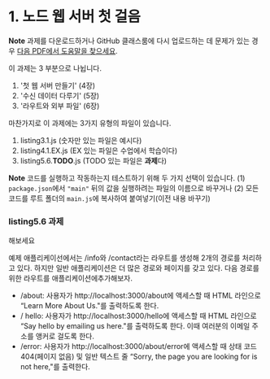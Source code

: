 # 1. 노드 웹 서버 첫 걸음

**Note** 과제를 다운로드하거나 GitHub 클래스룸에 다시 업로드하는 데 문제가 있는 경우 [다음 PDF에서 도움말을 찾으세요](https://github.com/ut-nodejs/ut-nodejs.github.io/raw/master/slides/_3.%20%EA%B3%BC%EC%A0%9C%20%EB%AC%B8%EC%A0%9C%EC%99%80%20%ED%95%B4%EA%B2%B0.pdf).

이 과제는 3 부분으로 나뉩니다.

1. '첫 웹 서버 만들기' (4장)
2. '수신 데이터 다루기' (5장)
3. '라우트와 외부 파일' (6장)

마찬가지로 이 과제에는 3가지 유형의 파일이 있습니다.

1. listing3.1.js (숫자만 있는 파일은 예시다)
2. listing4.1.EX.js (EX 있는 파일은 수업에서 학습이다)
3. listing5.6.**TODO**.js (TODO 있는 파일은 **과제**다)

**Note** 코드를 실행하고 작동하는지 테스트하기 위해 두 가지 선택이 있습니다. (1) `package.json`에서 `"main"` 뒤의 값을 실행하려는 파일의 이름으로 바꾸거나 (2) 모든 코드를 루트 폴더의 `main.js`에 복사하여 붙여넣기(이전 내용 바꾸기)

### listing5.6 과제

해보세요

예제 애플리케이선에서는 /info와 /contact라는 라우트를 생성해 2개의 경로를 처리하고 있다. 하지만 일반 애플리케이션은 더 많은 경로와 페이지를 갖고 있다. 다음 경로를 위한 라우트를 애플리케이션에추가해보자.

- /about: 사용자가 http://localhost:3000/about에 액세스할 때 HTML 라인으로 “Learn More About Us."를 출력하도록 한다.
- / hello: 사용자가 http://localhost:3000/hello에 액세스할 때 HTML 라인으로 “Say hello by emailing us here."를 출력하도록 한다. 이때 여러분의 이메일 주소를 앵커로 걸도록 한다.
- /error: 사용자가 http://localhost:3000/about/error에 액세스할 때 상태 코드 404(페이지 없음) 및 일반 텍스트 줄 “Sorry, the page you are looking for is not here,"를 출력한다.
